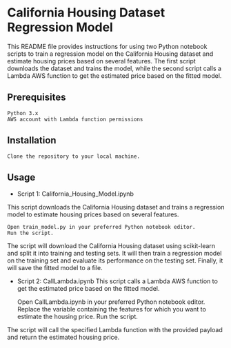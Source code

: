 # California Housing Dataset Regression Model
This README file provides instructions for using two Python notebook scripts to train a regression model on the California Housing dataset and estimate housing prices based on several features. The first script downloads the dataset and trains the model, while the second script calls a Lambda AWS function to get the estimated price based on the fitted model.

## Prerequisites

    Python 3.x
    AWS account with Lambda function permissions

## Installation

    Clone the repository to your local machine.

## Usage
 - Script 1: California_Housing_Model.ipynb

This script downloads the California Housing dataset and trains a regression model to estimate housing prices based on several features.

    Open train_model.py in your preferred Python notebook editor.
    Run the script.

The script will download the California Housing dataset using scikit-learn and split it into training and testing sets. It will then train a regression model on the training set and evaluate its performance on the testing set. Finally, it will save the fitted model to a file.

 - Script 2: CallLambda.ipynb
This script calls a Lambda AWS function to get the estimated price based on the fitted model.

    Open CallLambda.ipynb in your preferred Python notebook editor.
    Replace the variable containing the features for which you want to estimate the housing price.
    Run the script.

The script will call the specified Lambda function with the provided payload and return the estimated housing price.
 
